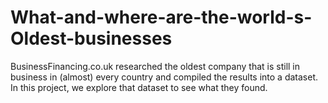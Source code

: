 # What-and-where-are-the-world-s-Oldest-businesses
BusinessFinancing.co.uk researched the oldest company that is still in business in (almost) every country and compiled the results into a dataset. In this project, we explore that dataset to see what they found.
